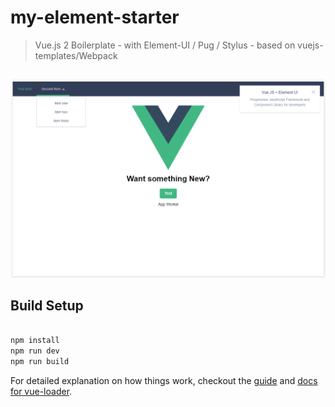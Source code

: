 # my-element-starter

> Vue.js 2 Boilerplate - with Element-UI / Pug / Stylus - based on vuejs-templates/Webpack

##

![](scrn.png)

## Build Setup

``` bash

npm install
npm run dev
npm run build

```

For detailed explanation on how things work, checkout the [guide](http://vuejs-templates.github.io/webpack/) and [docs for vue-loader](http://vuejs.github.io/vue-loader).


